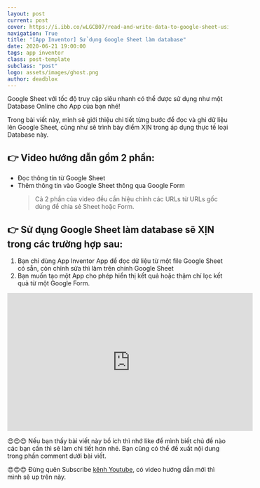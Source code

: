 ```yaml
---
layout: post
current: post
cover: https://i.ibb.co/wLGCB07/read-and-write-data-to-google-sheet-using-app-inventor.png
navigation: True
title: "[App Inventor] Sử dụng Google Sheet làm database"
date: 2020-06-21 19:00:00
tags: app inventor
class: post-template
subclass: "post"
logo: assets/images/ghost.png
author: deadblox
---
```


Google Sheet với tốc độ truy cập siêu nhanh có thể được sử dụng như một Database Online cho App của bạn nhé!

Trong bài viết này, mình sẽ giới thiệu chi tiết từng bước để đọc và ghi dữ liệu lên Google Sheet, cũng như sẽ trình bày điểm XỊN trong áp dụng thực tế loại Database này.

## 👉 Video hướng dẫn gồm 2 phần:

- Đọc thông tin từ Google Sheet
- Thêm thông tin vào Google Sheet thông qua Google Form
  > Cả 2 phần của video đều cần hiệu chỉnh các URLs từ URLs gốc dùng để chia sẻ Sheet hoặc Form.

## 👉 Sử dụng Google Sheet làm database sẽ XỊN trong các trường hợp sau:

1. Bạn chỉ dùng App Inventor App để đọc dữ liệu từ một file Google Sheet có sẵn, còn chỉnh sửa thì làm trên chính Google Sheet
2. Bạn muốn tạo một App cho phép hiển thị kết quả hoặc thậm chí lọc kết quả từ một Google Form.

<iframe width="560" height="315" src="https://www.youtube.com/embed/_zKQvDjcqYQ" frameborder="0" allow="accelerometer; autoplay; encrypted-media; gyroscope; picture-in-picture" allowfullscreen></iframe>

😍😍😍 Nếu bạn thấy bài viết này bổ ích thì nhớ like để mình biết chủ đề nào các bạn cần thì sẽ làm chi tiết hơn nhé. Bạn cũng có thể đề xuất nội dung trong phần comment dưới bài viết.

😍😍😍 Đừng quên Subscribe [kênh Youtube](https://www.youtube.com/watch?fbclid=IwAR3P_N_opPMjjjyyE4j6Iwx65HAewUhYw5u4YgTcUPaz1OOE54C2-kS4PDk), có video hướng dẫn mới thì mình sẽ up trên này.
